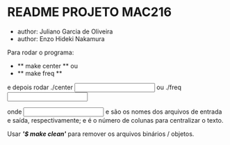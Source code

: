 # README PROJETO MAC216 #
 * author: Juliano Garcia de Oliveira
 * author: Enzo Hideki Nakamura

Para rodar o programa:
- ** make center **
ou
- ** make freq  **

e depois rodar ./center *<input> <output> <col>* ou
	       ./freq  *<input> <output>*

onde *<input>* e *<output>* são os nomes dos arquivos de entrada e saída, respectivamente;
e *<col>* é o número de colunas para centralizar o texto.

Usar ***'$ make clean'*** para remover os arquivos binários / objetos.
